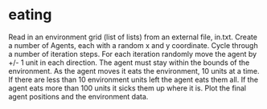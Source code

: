 # eating

Read in an environment grid (list of lists) from an external file, in.txt. 
Create a number of Agents, each with a random x and y coordinate.
Cycle through a number of iteration steps.
For each iteration randomly move the agent by +/- 1 unit in each direction.
The agent must stay within the bounds of the environment.
As the agent moves it eats the environment, 10 units at a time.
If there are less than 10 environment units left the agent eats them all.
If the agent eats more than 100 units it sicks them up where it is.
Plot the final agent positions and the environment data.
